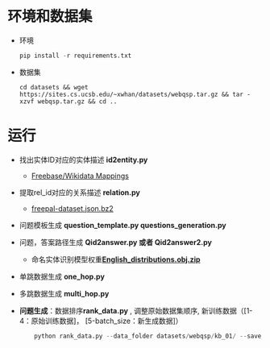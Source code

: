 # 环境和数据集
- 环境
  ```python
  pip install -r requirements.txt
  ```
- 数据集

  ```shell
  cd datasets && wget https://sites.cs.ucsb.edu/~xwhan/datasets/webqsp.tar.gz && tar -xzvf webqsp.tar.gz && cd ..
  ```

# 运行



- 找出实体ID对应的实体描述 **id2entity.py**

    - [Freebase/Wikidata Mappings](https://developers.google.com/freebase)

    

- 提取rel_id对应的关系描述 **relation.py**
  
    - [freepal-dataset.json.bz2](https://free-pal.appspot.com/)

  
  
- 问题模板生成 **question_template.py  questions_generation.py**

    

- 问题，答案路径生成 **Qid2answer.py 或者 Qid2answer2.py**

    - 命名实体识别模型权重[**English_distributions.obj.zip**](https://github.com/nreimers/truecaser/releases)

    

- 单跳数据生成 **one_hop.py** 

    

- 多跳数据生成 **multi_hop.py** 

    

- **问题生成**：数据排序**rank_data.py** , 调整原始数据集顺序, 新训练数据（[1-4：原始训练数据]， [5-batch_size：新生成数据]）

    ```python
	    python rank_data.py --data_folder datasets/webqsp/kb_01/ --save_path datasets/new_samples/kb_01/
    ```

